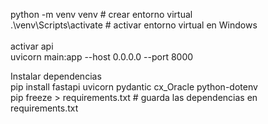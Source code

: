 python -m venv venv         # crear entorno virtual
<br>
.\venv\Scripts\activate     # activar entorno virtual en Windows
<br>
<br>
activar api
<br>
uvicorn main:app --host 0.0.0.0 --port 8000 
<br>


Instalar dependencias <br>
pip install fastapi uvicorn pydantic cx_Oracle python-dotenv <br>
pip freeze > requirements.txt   # guarda las dependencias en requirements.txt
